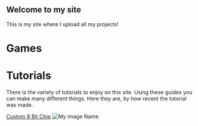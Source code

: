 ## Welcome to my site
This is my site where I upload all my projects!
# Games
# Tutorials
There is the variety of tutorials to enjoy on this site. Using these guides you can make many different things. Here they are, by how recent the tutorial was made. 

[Custom 8 Bit Chip](https://github.com/BRQ7)
![My image Name](https://encrypted-tbn0.gstatic.com/images?q=tbn:ANd9GcTOLCV7I5_7UvkgSneINlm1UAEn11RVHQ87feyXO0WUnWJOnJMvaPOi62oDQyt9hiWnHbI:https://www.kindpng.com/picc/m/115-1157890_lego-png-download-image-pile-of-lego-bricks.png&usqp=CAU)
